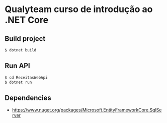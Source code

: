# Qualyteam curso de introdução ao .NET Core

## Build project
```bash
$ dotnet build
```

## Run API
```bash
$ cd ReceitasWebApi
$ dotnet run
```

## Dependencies
- https://www.nuget.org/packages/Microsoft.EntityFrameworkCore.SqlServer  